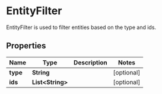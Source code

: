 

# EntityFilter

EntityFilter is used to filter entities based on the type and ids.

## Properties

| Name | Type | Description | Notes |
|------------ | ------------- | ------------- | -------------|
|**type** | **String** |  |  [optional] |
|**ids** | **List&lt;String&gt;** |  |  [optional] |




